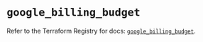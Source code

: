 # `google_billing_budget`

Refer to the Terraform Registry for docs: [`google_billing_budget`](https://registry.terraform.io/providers/hashicorp/google/6.11.0/docs/resources/billing_budget).
